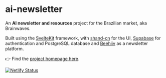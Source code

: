 # ai-newsletter

An **AI newsletter and resources** project for the Brazilian market, aka Brainwaves.

Built using the [SvelteKit](https://kit.svelte.dev/) framework, with [shand-cn](shadcn-svelte) for the UI, [Supabase](https://supabase.com/) for authentication and PostgreSQL database and [Beehiiv](https://www.beehiiv.com/) as a newsletter platform.

👉 Find the [project homepage here](https://newsletter.minimo.io).

[![Netlify Status](https://api.netlify.com/api/v1/badges/647a1f89-9811-4407-b5de-f7d10c995b57/deploy-status)](https://app.netlify.com/sites/ai-newsletter-brainwaves/deploys)
